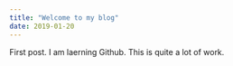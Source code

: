 ```yaml
---
title: "Welcome to my blog"
date: 2019-01-20
---
```


First post. I am laerning Github. This is quite a lot of work.
